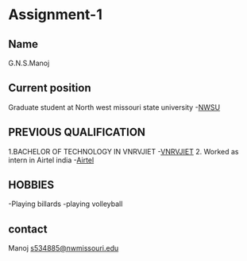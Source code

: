 # Assignment-1

## Name

G.N.S.Manoj

## Current position
Graduate student at North west missouri state university
-[NWSU](https://www.nwmissouri.edu/"NWSU")

## PREVIOUS QUALIFICATION
1.BACHELOR OF TECHNOLOGY IN VNRVJIET
-[VNRVJIET](https://content3.jdmagicbox.com/comp/hyderabad/u9/040pxx40.xx40.000445559962.h3u9/catalogue/vnr-vignana-jyothi-institute-of-engineering-and-technology-bachupally-hyderabad-colleges-twvtc.jpg?interpolation=lanczos-none&output-format=jpg&resize=1024:370&crop=1024:370px;*,* "yes")
2. Worked as intern in Airtel india
-[Airtel](https://3yecy51kdipx3blyi37oute1-wpengine.netdna-ssl.com/wp-content/uploads/2016/04/airtel-facebook-logo.png "MC")

## HOBBIES
-Playing billards
-playing volleyball

## contact
 Manoj
 s534885@nwmissouri.edu
